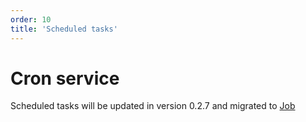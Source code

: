 ```yaml
---
order: 10
title: 'Scheduled tasks'
---
```

# Cron service

Scheduled tasks will be updated in version 0.2.7 and migrated to [Job](https://github.com/suyuan32/simple-admin-job)